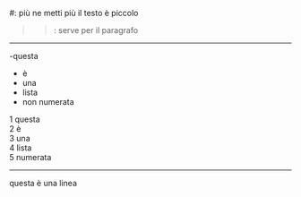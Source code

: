 #: più ne metti più il testo è piccolo
>>: serve per il paragrafo
---  

-questa  
- è   
- una  
- lista  
- non numerata   

1 questa  
2 è   
3 una  
4 lista  
5 numerata  

---   
questa è una linea 

